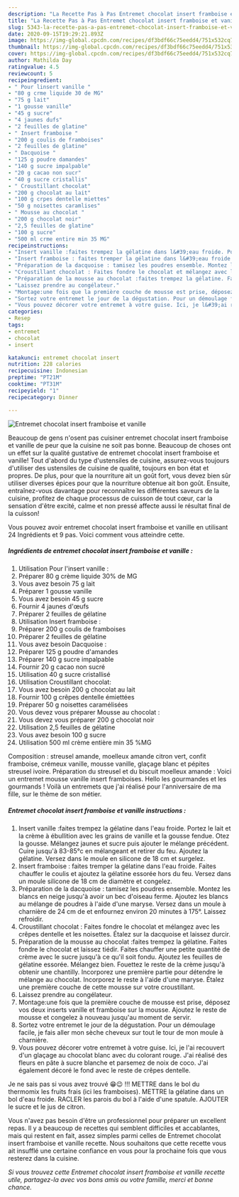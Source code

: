 ```yaml
---
description: "La Recette Pas à Pas Entremet chocolat insert framboise et vanille"
title: "La Recette Pas à Pas Entremet chocolat insert framboise et vanille"
slug: 5343-la-recette-pas-a-pas-entremet-chocolat-insert-framboise-et-vanille
date: 2020-09-15T19:29:21.893Z
image: https://img-global.cpcdn.com/recipes/df3bdf66c75eedd4/751x532cq70/entremet-chocolat-insert-framboise-et-vanille-photo-principale-de-la-recette.jpg
thumbnail: https://img-global.cpcdn.com/recipes/df3bdf66c75eedd4/751x532cq70/entremet-chocolat-insert-framboise-et-vanille-photo-principale-de-la-recette.jpg
cover: https://img-global.cpcdn.com/recipes/df3bdf66c75eedd4/751x532cq70/entremet-chocolat-insert-framboise-et-vanille-photo-principale-de-la-recette.jpg
author: Mathilda Day
ratingvalue: 4.5
reviewcount: 5
recipeingredient:
- " Pour linsert vanille "
- "80 g crme liquide 30 de MG"
- "75 g lait"
- "1 gousse vanille"
- "45 g sucre"
- "4 jaunes dufs"
- "2 feuilles de glatine"
- " Insert framboise "
- "200 g coulis de framboises"
- "2 feuilles de glatine"
- " Dacquoise "
- "125 g poudre damandes"
- "140 g sucre impalpable"
- "20 g cacao non sucr"
- "40 g sucre cristallis"
- " Croustillant chocolat"
- "200 g chocolat au lait"
- "100 g crpes dentelle miettes"
- "50 g noisettes caramlises"
- " Mousse au chocolat "
- "200 g chocolat noir"
- "2,5 feuilles de glatine"
- "100 g sucre"
- "500 ml crme entire min 35 MG"
recipeinstructions:
- "Insert vanille :faites trempez la gélatine dans l&#39;eau froide. Portez le lait et la crème à ébullition avec les grains de vanille et la gousse fendue. Otez la gousse. Mélangez jaunes et sucre puis ajouter le mélange précédent. Cuire jusqu&#39;à 83-85°c en mélangeant et retirer du feu. Ajoutez la gélatine. Versez dans le moule en silicone de 18 cm et surgelez."
- "Insert framboise : faites tremper la gélatine dans l&#39;eau froide. Faites chauffer le coulis et ajoutez la gélatine essorée hors du feu. Versez dans un moule silicone de 18 cm de diamètre et congelez."
- "Préparation de la dacquoise : tamisez les poudres ensemble. Montez les blancs en neige jusqu&#39;à avoir un bec d&#39;oiseau ferme. Ajoutez les blancs au mélange de poudres à l&#39;aide d&#39;une maryse. Versez dans un moule à charnière de 24 cm de et enfournez environ 20 minutes à 175°. Laissez refroidir."
- "Croustillant chocolat : Faites fondre le chocolat et mélangez avec les crêpes dentelle et les noisettes. Étalez sur la dacquoise et laissez durcir."
- "Préparation de la mousse au chocolat :faites trempez la gélatine. Faites fondre le chocolat et laissez tiédir. Faites chauffer une petite quantité de crème avec le sucre jusqu&#39;à ce qu&#39;il soit fondu. Ajoutez les feuilles de gélatine essorée. Mélangez bien. Fouettez le reste de la crème jusqu&#39;à obtenir une chantilly. Incorporez une première partie pour détendre le mélange au chocolat. Incorporez le reste à l&#39;aide d&#39;une maryse. Étalez une première couche de cette mousse sur votre croustillant."
- "Laissez prendre au congélateur."
- "Montage:une fois que la première couche de mousse est prise, déposez vos deux inserts vanille et framboise sur la mousse. Ajoutez le reste de mousse et congelez à nouveau jusqu&#39;au moment de servir."
- "Sortez votre entremet le jour de la dégustation. Pour un démoulage facile, je fais aller mon sèche cheveux sur tout le tour de mon moule à charnière."
- "Vous pouvez décorer votre entremet à votre guise. Ici, je l&#39;ai recouvert d&#39;un glaçage au chocolat blanc avec du colorant rouge. J&#39;ai réalisé des fleurs en pâte à sucre blanche et parsemez de noix de coco. J&#39;ai également décoré le fond avec le reste de crêpes dentelle."
categories:
- Resep
tags:
- entremet
- chocolat
- insert

katakunci: entremet chocolat insert 
nutrition: 228 calories
recipecuisine: Indonesian
preptime: "PT21M"
cooktime: "PT31M"
recipeyield: "1"
recipecategory: Dinner

---
```



![Entremet chocolat insert framboise et vanille](https://img-global.cpcdn.com/recipes/df3bdf66c75eedd4/751x532cq70/entremet-chocolat-insert-framboise-et-vanille-photo-principale-de-la-recette.jpg)

Beaucoup de gens n'osent pas cuisiner entremet chocolat insert framboise et vanille de peur que la cuisine ne soit pas bonne. Beaucoup de choses ont un effet sur la qualité gustative de entremet chocolat insert framboise et vanille! Tout d'abord du type d'ustensiles de cuisine, assurez-vous toujours d'utiliser des ustensiles de cuisine de qualité, toujours en bon état et propres. De plus, pour que la nourriture ait un goût fort, vous devez bien sûr utiliser diverses épices pour que la nourriture obtenue ait bon goût. Ensuite, entraînez-vous davantage pour reconnaître les différentes saveurs de la cuisine, profitez de chaque processus de cuisson de tout cœur, car la sensation d'être excité, calme et non pressé affecte aussi le résultat final de la cuisson!

<!--inarticleads1-->

Vous pouvez avoir entremet chocolat insert framboise et vanille en utilisant 24 Ingrédients et 9 pas. Voici comment vous atteindre cette.

##### Ingrédients de entremet chocolat insert framboise et vanille :

1. Utilisation  Pour l&#39;insert vanille :
1. Préparer 80 g crème liquide 30% de MG
1. Vous avez besoin 75 g lait
1. Préparer 1 gousse vanille
1. Vous avez besoin 45 g sucre
1. Fournir 4 jaunes d&#39;œufs
1. Préparer 2 feuilles de gélatine
1. Utilisation  Insert framboise :
1. Préparer 200 g coulis de framboises
1. Préparer 2 feuilles de gélatine
1. Vous avez besoin  Dacquoise :
1. Préparer 125 g poudre d&#39;amandes
1. Préparer 140 g sucre impalpable
1. Fournir 20 g cacao non sucré
1. Utilisation 40 g sucre cristallisé
1. Utilisation  Croustillant chocolat:
1. Vous avez besoin 200 g chocolat au lait
1. Fournir 100 g crêpes dentelle émiettées
1. Préparer 50 g noisettes caramélisées
1. Vous devez vous préparer  Mousse au chocolat :
1. Vous devez vous préparer 200 g chocolat noir
1. Utilisation 2,5 feuilles de gélatine
1. Vous avez besoin 100 g sucre
1. Utilisation 500 ml crème entière min 35 %MG


Composition : streusel amande, moelleux amande citron vert, confit framboise, crémeux vanille, mousse vanille, glaçage blanc et pépites streusel ivoire. Préparation du streusel et du biscuit moelleux amande : Voici un entremet mousse vanille insert framboises. Hello les gourmandes et les gourmands ! Voilà un entremets que j&#39;ai réalisé pour l&#39;anniversaire de ma fille, sur le thème de son métier. 

<!--inarticleads2-->

##### Entremet chocolat insert framboise et vanille instructions :

1. Insert vanille :faites trempez la gélatine dans l&#39;eau froide. Portez le lait et la crème à ébullition avec les grains de vanille et la gousse fendue. Otez la gousse. Mélangez jaunes et sucre puis ajouter le mélange précédent. Cuire jusqu&#39;à 83-85°c en mélangeant et retirer du feu. Ajoutez la gélatine. Versez dans le moule en silicone de 18 cm et surgelez.
1. Insert framboise : faites tremper la gélatine dans l&#39;eau froide. Faites chauffer le coulis et ajoutez la gélatine essorée hors du feu. Versez dans un moule silicone de 18 cm de diamètre et congelez.
1. Préparation de la dacquoise : tamisez les poudres ensemble. Montez les blancs en neige jusqu&#39;à avoir un bec d&#39;oiseau ferme. Ajoutez les blancs au mélange de poudres à l&#39;aide d&#39;une maryse. Versez dans un moule à charnière de 24 cm de et enfournez environ 20 minutes à 175°. Laissez refroidir.
1. Croustillant chocolat : Faites fondre le chocolat et mélangez avec les crêpes dentelle et les noisettes. Étalez sur la dacquoise et laissez durcir.
1. Préparation de la mousse au chocolat :faites trempez la gélatine. Faites fondre le chocolat et laissez tiédir. Faites chauffer une petite quantité de crème avec le sucre jusqu&#39;à ce qu&#39;il soit fondu. Ajoutez les feuilles de gélatine essorée. Mélangez bien. Fouettez le reste de la crème jusqu&#39;à obtenir une chantilly. Incorporez une première partie pour détendre le mélange au chocolat. Incorporez le reste à l&#39;aide d&#39;une maryse. Étalez une première couche de cette mousse sur votre croustillant.
1. Laissez prendre au congélateur.
1. Montage:une fois que la première couche de mousse est prise, déposez vos deux inserts vanille et framboise sur la mousse. Ajoutez le reste de mousse et congelez à nouveau jusqu&#39;au moment de servir.
1. Sortez votre entremet le jour de la dégustation. Pour un démoulage facile, je fais aller mon sèche cheveux sur tout le tour de mon moule à charnière.
1. Vous pouvez décorer votre entremet à votre guise. Ici, je l&#39;ai recouvert d&#39;un glaçage au chocolat blanc avec du colorant rouge. J&#39;ai réalisé des fleurs en pâte à sucre blanche et parsemez de noix de coco. J&#39;ai également décoré le fond avec le reste de crêpes dentelle.


Je ne sais pas si vous avez trouvé 😁😉 !!! METTRE dans le bol du thermomix les fruits frais (ici les framboises). METTRE la gélatine dans un bol d&#39;eau froide. RACLER les parois du bol à l&#39;aide d&#39;une spatule. AJOUTER le sucre et le jus de citron. 

<!--inarticleads1-->

<p>
Vous n'avez pas besoin d'être un professionnel pour préparer un excellent repas. Il y a beaucoup de recettes qui semblent difficiles et accablantes, mais qui restent en fait, assez simples parmi celles de Entremet chocolat insert framboise et vanille recette. Nous souhaitons que cette recette vous ait insufflé une certaine confiance en vous pour la prochaine fois que vous resterez dans la cuisine.
</p>

<p>
<i>Si vous trouvez cette Entremet chocolat insert framboise et vanille recette utile, partagez-la avec vos bons amis ou votre famille, merci et bonne chance.</i>
</p>
